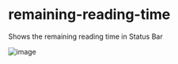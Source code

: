 # remaining-reading-time
Shows the remaining reading time in Status Bar

![image](https://github.com/user-attachments/assets/fbefef0a-2072-4de0-b4ee-32bbe3965f45)
